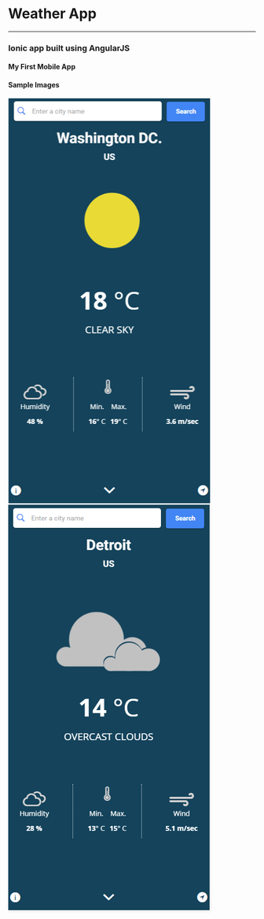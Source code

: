 # Weather App
------
### Ionic app built using AngularJS

#### **My First Mobile App**

#### Sample Images

<img src="www/img/Sun.png"> <img src="www/img/Clouds.png">

